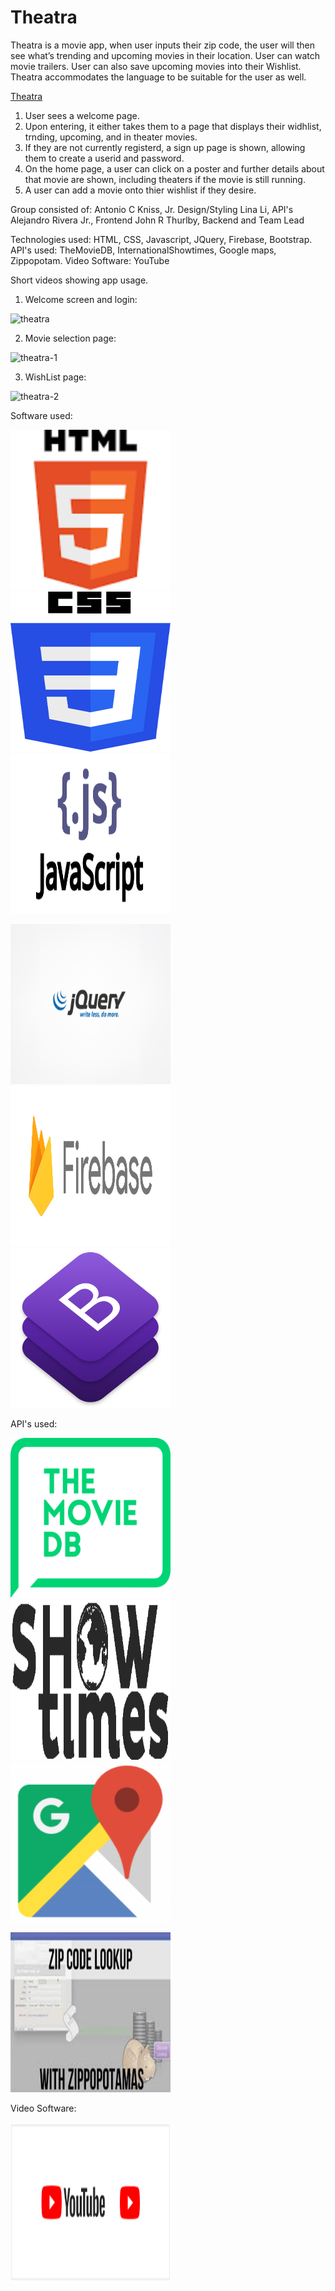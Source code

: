 # Theatra
Theatra is a movie app, when user inputs their zip code, the user will then see what’s trending and upcoming movies in their location. User can watch movie trailers. User can also save upcoming movies into their Wishlist. Theatra accommodates the language to be suitable for the user as well.

[Theatra](https://johnrthurlby.github.io/Theatra/)

1. User sees a welcome page. 
2. Upon entering, it either takes them to a page that displays their widhlist, trnding, upcoming, and in theater movies. 
3. If they are not currently registerd, a sign up page is shown, allowing them to create a userid and password. 
4. On the home page,  a user can click on a poster and further details about that movie are shown, including theaters if the movie is        still running. 
5. A user can add a movie onto thier wishlist if they desire. 

Group consisted of:
Antonio C Kniss, Jr. Design/Styling
Lina Li, API's 
Alejandro Rivera Jr., Frontend
John R Thurlby, Backend and Team Lead

Technologies used: HTML, CSS, Javascript, JQuery, Firebase, Bootstrap. 
API's used: TheMovieDB, InternationalShowtimes, Google maps, Zippopotam. 
Video Software: YouTube

Short videos showing app usage. 

1. Welcome screen and login:

![theatra](https://user-images.githubusercontent.com/33644735/39070474-8ec9c3c2-44b1-11e8-8626-26b5645ba5f1.gif)

2. Movie selection page:

![theatra-1](https://user-images.githubusercontent.com/33644735/39072073-4fa95364-44b7-11e8-8c64-61a842175eb2.gif)

3. WishList page:

![theatra-2](https://user-images.githubusercontent.com/33644735/39072093-6729283e-44b7-11e8-8618-b0eab3dfadb7.gif)


Software used: 

<img src="assets/images/html.png" width="256" height="256" title="HTML 5"> <img src="assets/images/css.png" width="256" height="256" title="CSS 3"> <img src="assets/images/javascript.png" width="256" height="256" title="Javascript">

 <img src="assets/images/jquery.gif" width="256" height="256" title="JQuery"> <img src="assets/images/firebase.png" width="256" height="256" title="Firebase"> <img src="assets/images/bootstrap.png" width="256" height="256" title="Bootstrap">



API's used:

<img src="assets/images/moviedb.png" width="256" height="256" title="TheMovieDB API">   <img src="assets/images/intshow.png" width="256" height="256" title="InternationShowTimes API"> <img src="assets/images/googlemaps.png" width="256" height="256" title="Google Maps API">

<img src="assets/images/zippopot.jpg" width="256" height="256" title="Zippopotam API">

Video Software:

<img src="assets/images/youtube.png" width="256" height="256" title="YouTube">

